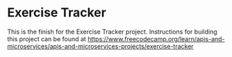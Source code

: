 # Exercise Tracker

This is the finish for the Exercise Tracker project. Instructions for building this project can be found at https://www.freecodecamp.org/learn/apis-and-microservices/apis-and-microservices-projects/exercise-tracker

